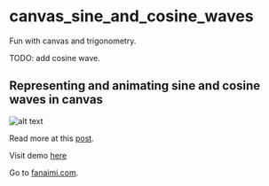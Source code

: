 # canvas_sine_and_cosine_waves
Fun with canvas and trigonometry.


TODO: add cosine wave.

## Representing and animating sine and cosine waves in canvas

![alt text](http://www.fanaimi.com/blog/blog-content/uploads/2015/11/final-result.png "fanaimi - sine wave")

Read more at this [post](http://www.fanaimi.com/blog/canvas-trigonometry-waves-1-sine-wave/).

Visit demo [here](http://www.fanaimi.com/demos/canvas_sine_demo/)

Go to [fanaimi.com](http://www.fanaimi.com).

